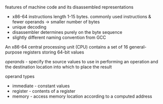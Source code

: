 features of machine code and its disassembled representations
- x86-64 instructions length 1-15 bytes. commonly used instructions & fewer operands -> smaller number of bytes
- unique decoding
- disassembler determines purely on the byte sequence
- slightly different naming convention from GCC

An x86-64 central processing unit (CPU) contains a set of 16 general-purpose registers storing 64-bit values

_operands_ - specify the source values to use in performing an operation and the destination location into which to place the result

operand types
- immediate - constant values
- register - contents of a register
- memory - access memory location according to a computed address